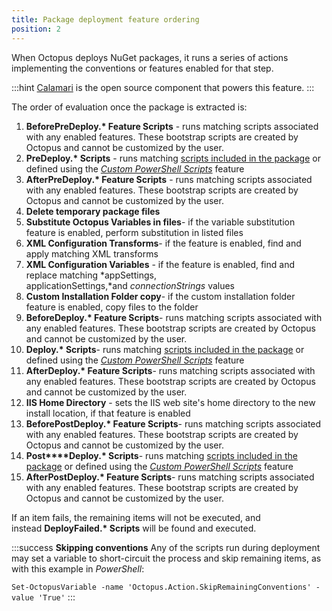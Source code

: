 ```yaml
---
title: Package deployment feature ordering
position: 2
---
```


When Octopus deploys NuGet packages, it runs a series of actions implementing the conventions or features enabled for that step.

:::hint
[Calamari](https://github.com/OctopusDeploy/Calamari) is the open source component that powers this feature.
:::

The order of evaluation once the package is extracted is:

1. **BeforePreDeploy.\* Feature Scripts** - runs matching scripts associated with any enabled features. These bootstrap scripts are created by Octopus and cannot be customized by the user.
2. **PreDeploy.\* Scripts** - runs matching [scripts included in the package](http://docs.octopusdeploy.com/display/OD/Custom+scripts#Customscripts-ScriptsinPackages) or defined using the *[Custom PowerShell Scripts](http://docs.octopusdeploy.com/display/OD/Custom+scripts#Customscripts-Scriptsinpackagesteps)* feature
3. **AfterPreDeploy.\* Feature Scripts** - runs matching scripts associated with any enabled features. These bootstrap scripts are created by Octopus and cannot be customized by the user.
4. **Delete temporary package files**
5. **Substitute Octopus Variables in files**- if the variable substitution feature is enabled, perform substitution in listed files
6. **XML Configuration Transforms**- if the feature is enabled, find and apply matching XML transforms
7. **XML Configuration Variables** - if the feature is enabled, find and replace matching *appSettings, applicationSettings,*and *connectionStrings* values
8. **Custom Installation Folder copy**- if the custom installation folder feature is enabled, copy files to the folder
9. **BeforeDeploy.\* Feature Scripts**- runs matching scripts associated with any enabled features. These bootstrap scripts are created by Octopus and cannot be customized by the user.
10. **Deploy.\* Scripts**- runs matching [scripts included in the package](http://docs.octopusdeploy.com/display/OD/Custom+scripts#Customscripts-ScriptsinPackages) or defined using the *[Custom PowerShell Scripts](http://docs.octopusdeploy.com/display/OD/Custom+scripts#Customscripts-Scriptsinpackagesteps)* feature
11. **AfterDeploy.\* Feature Scripts**- runs matching scripts associated with any enabled features. These bootstrap scripts are created by Octopus and cannot be customized by the user.
12. **IIS Home Directory** - sets the IIS web site's home directory to the new install location, if that feature is enabled
13. **BeforePostDeploy.\* Feature Scripts**- runs matching scripts associated with any enabled features. These bootstrap scripts are created by Octopus and cannot be customized by the user.
14. **Post****Deploy.\* Scripts**- runs matching [scripts included in the package](http://docs.octopusdeploy.com/display/OD/Custom+scripts#Customscripts-ScriptsinPackages) or defined using the *[Custom PowerShell Scripts](http://docs.octopusdeploy.com/display/OD/Custom+scripts#Customscripts-Scriptsinpackagesteps)* feature
15. **AfterPostDeploy.\* Feature Scripts**- runs matching scripts associated with any enabled features. These bootstrap scripts are created by Octopus and cannot be customized by the user.

If an item fails, the remaining items will not be executed, and instead **DeployFailed.\* Scripts** will be found and executed.

:::success
**Skipping conventions**
Any of the scripts run during deployment may set a variable to short-circuit the process and skip remaining items, as with this example in *PowerShell*:

`Set-OctopusVariable -name 'Octopus.Action.SkipRemainingConventions' -value 'True'`
:::
